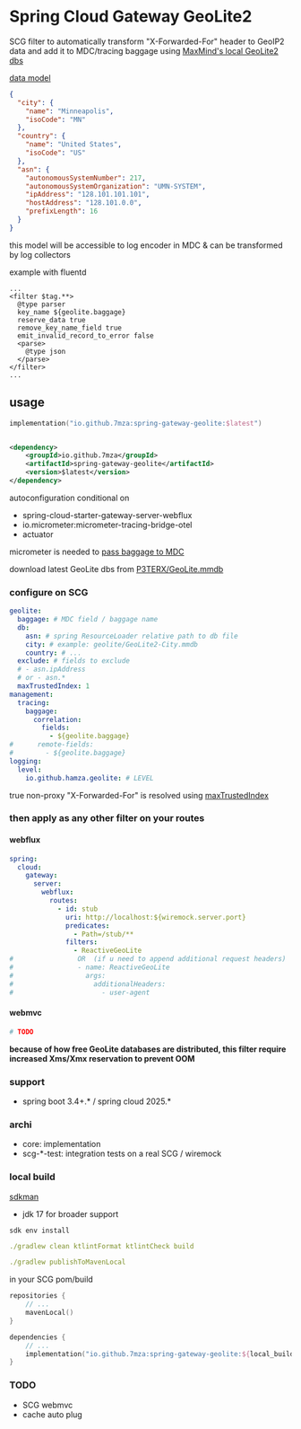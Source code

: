 # Spring Cloud Gateway GeoLite2

SCG filter to automatically transform "X-Forwarded-For" header to GeoIP2 data and add it to MDC/tracing baggage
using [MaxMind's local GeoLite2 dbs](https://github.com/P3TERX/GeoLite.mmdb)

[data model](./core/src/main/kotlin/io/github/hamza/geolite/Models.kt)

```json
{
  "city": {
    "name": "Minneapolis",
    "isoCode": "MN"
  },
  "country": {
    "name": "United States",
    "isoCode": "US"
  },
  "asn": {
    "autonomousSystemNumber": 217,
    "autonomousSystemOrganization": "UMN-SYSTEM",
    "ipAddress": "128.101.101.101",
    "hostAddress": "128.101.0.0",
    "prefixLength": 16
  }
}
```

this model will be accessible to log encoder in MDC & can be transformed by log collectors

example with fluentd

```text
...
<filter $tag.**>
  @type parser
  key_name ${geolite.baggage}
  reserve_data true
  remove_key_name_field true
  emit_invalid_record_to_error false
  <parse>
    @type json
  </parse>
</filter>
...
```

## usage

```kotlin
implementation("io.github.7mza:spring-gateway-geolite:$latest")
```

```xml

<dependency>
    <groupId>io.github.7mza</groupId>
    <artifactId>spring-gateway-geolite</artifactId>
    <version>$latest</version>
</dependency>
```

autoconfiguration conditional on

* spring-cloud-starter-gateway-server-webflux
* io.micrometer:micrometer-tracing-bridge-otel
* actuator

micrometer is needed to [pass baggage to
MDC](https://docs.spring.io/spring-boot/reference/actuator/tracing.html#actuator.micrometer-tracing.baggage)

download latest GeoLite dbs from [P3TERX/GeoLite.mmdb](https://github.com/P3TERX/GeoLite.mmdb)

### configure on SCG

```yaml
geolite:
  baggage: # MDC field / baggage name
  db:
    asn: # spring ResourceLoader relative path to db file
    city: # example: geolite/GeoLite2-City.mmdb
    country: # ...
  exclude: # fields to exclude
  # - asn.ipAddress
  # or - asn.*
  maxTrustedIndex: 1
management:
  tracing:
    baggage:
      correlation:
        fields:
          - ${geolite.baggage}
#      remote-fields:
#        - ${geolite.baggage}
logging:
  level:
    io.github.hamza.geolite: # LEVEL
```

true non-proxy "X-Forwarded-For" is resolved
using [maxTrustedIndex](https://docs.spring.io/spring-cloud-gateway/reference/spring-cloud-gateway-server-webflux/request-predicates-factories.html#modifying-the-way-remote-addresses-are-resolved)

### then apply as any other filter on your routes

#### webflux

```yaml
spring:
  cloud:
    gateway:
      server:
        webflux:
          routes:
            - id: stub
              uri: http://localhost:${wiremock.server.port}
              predicates:
                - Path=/stub/**
              filters:
                - ReactiveGeoLite
#                OR  (if u need to append additional request headers)
#                - name: ReactiveGeoLite
#                  args:
#                    additionalHeaders:
#                      - user-agent
```

#### webmvc

```yml
# TODO
```

**because of how free GeoLite databases are distributed, this filter require increased Xms/Xmx reservation to prevent
OOM**

### support

* spring boot 3.4+.* / spring cloud 2025.*

### archi

* core: implementation
* scg-*-test: integration tests on a real SCG / wiremock

### local build

[sdkman](https://sdkman.io)

* jdk 17 for broader support

```shell
sdk env install
```

```yaml
./gradlew clean ktlintFormat ktlintCheck build
```

```yaml
./gradlew publishToMavenLocal
```

in your SCG pom/build

```kotlin
repositories {
    // ...
    mavenLocal()
}

dependencies {
    // ...
    implementation("io.github.7mza:spring-gateway-geolite:${local_build_version}")
}
```

### TODO

- SCG webmvc
- cache auto plug